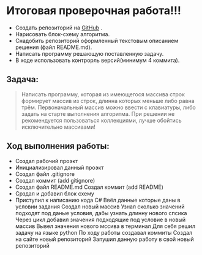 # Итоговая проверочная работа!!!

* Создать репозиторий на [GitHub](https://github.com/ValentinGlass53/controlwork.git) .
* Нарисовать блок-схему алгоритма.
* Снадобить репозиторий оформленный текстовым описанием решения (файл README.md).
* Написать программу решающую поставленную задачу.
* В ходе использовать контрорль версий(минимум 4 коммита).

## Задача:

> Написать программу, которая из имеющегося массива строк формирует массив из cтрок, длинна которых меньше либо равна трём. Первоначальный массив можно ввести с клавиатуры, либо задать на старте выполнения алгоритма. При решении не рекомендуется пользоваться коллекциями, лучше обойтись исключительно массивами!

## Ход выполнения работы:

* Создал рабочий проэкт
* Инициализировал данный проэкт
* Создал файл .gitignore
* Создал коммит (add gitignore)
* Создал файл README.md
Создал коммит (add README)
* Срздал и добавил блок схему
* Приступил к написанию кода C#
Ввёл данные которые даны в условии задания
Создал новый массив
Узнал сколько значений подходят под даные условия, дабы узнать длинну нового спсика
Через цикл добавил значения подходящие под условие в новый массив
Вывел значения нового мссива в терминал
Для себя решил задачу на языке python
По ходу работы создавал коммиты
Создал на сайте новый репозиторий
Запушил данную работу в свой новый репозиторий